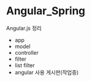 # Angular_Spring

Angular.js 정리

* app
* model
* controller
* filter
* list filter
* angular 사용 게시판(작업중)
